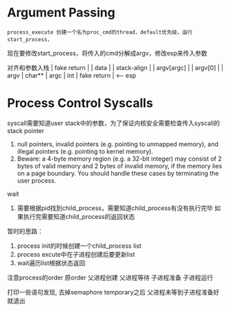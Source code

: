 # Argument Passing

    process_execute 创建一个名为proc_cmd的thread，default优先级，运行start_process，
现在要修改start_process，将传入的cmd分解成argv，修改esp来传入参数

对齐和参数入栈
|    fake return     |
|    data            |
|    stack-align     |
|    argv[argc]      |
|    argv[0]         |
|    argv            |     char**
|    argc            |     int 
|    fake return     | <-- esp


# Process Control Syscalls

syscall需要知道user stack中的参数，为了保证内核安全需要检查传入syscall的stack pointer

1. null pointers, invalid pointers (e.g. pointing to unmapped memory), and illegal pointers (e.g. pointing to kernel memory). 
2. Beware: a 4-byte memory region (e.g. a 32-bit integer) may consist of 2 bytes of valid memory and 2 bytes of invalid memory, if the memory lies on a page boundary. You should handle these cases by terminating the user process.


wait
1. 需要根据pid找到child_process，需要知道child_process有没有执行完毕 如果执行完需要知道child_process的返回状态


暂时的思路：
1. process init的时候创建一个child_process list
2. process excute中在子进程创建后要更新list
3. wait遍历list根据状态返回

注意process的order
原order
父进程创建 父进程等待 子进程准备 子进程运行 

打印一些语句发现, 去掉semaphore temporary之后 父进程未等到子进程准备好就退出